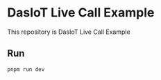 # DasIoT Live Call Example

This repository is DasIoT Live Call Example

## Run
```sh
pnpm run dev
```